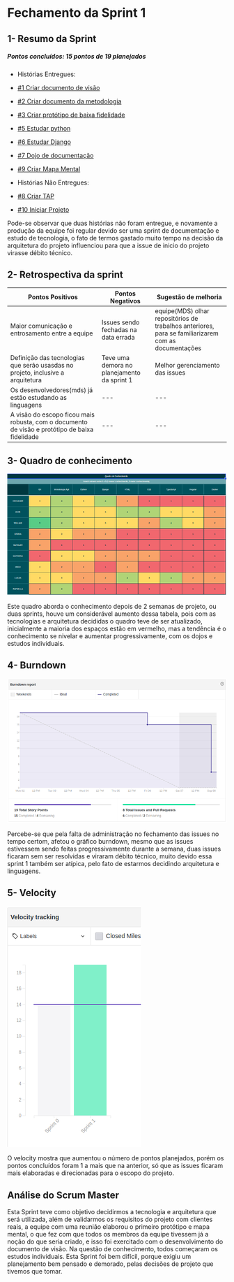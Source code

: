 # Fechamento da Sprint 1

## 1- Resumo da Sprint

##### Pontos concluídos: 15 pontos de 19 planejados

- Histórias Entregues:

- [#1 Criar documento de visão](https://github.com/fga-eps-mds/2019.2-FoodCare/issues/10)

- [#2 Criar documento da metodologia](https://github.com/fga-eps-mds/2019.2-FoodCare/issues/12)

- [#3 Criar protótipo de baixa fidelidade](https://github.com/fga-eps-mds/2019.2-FoodCare/issues/18)

- [#5 Estudar python](https://github.com/fga-eps-mds/2019.2-FoodCare/issues/19)

- [#6 Estudar Django](https://github.com/fga-eps-mds/2019.2-FoodCare/issues/19)

- [#7 Dojo de documentação](https://github.com/fga-eps-mds/2019.2-FoodCare/issues/14)

- [#9 Criar Mapa Mental](https://github.com/fga-eps-mds/2019.2-FoodCare/issues/17)

- Histórias Não Entregues:

- [#8 Criar TAP](https://github.com/fga-eps-mds/2019.2-FoodCare/issues/16)

- [#10 Iniciar Projeto](https://github.com/fga-eps-mds/2019.2-foodcare/issues/15)

Pode-se observar que duas histórias não foram entregue, e novamente a produção da equipe foi regular devido ser uma sprint de documentação e estudo de tecnologia, o fato de termos gastado muito tempo na decisão da arquitetura do projeto influenciou para que a issue de inicio do projeto virasse débito técnico.

## 2- Retrospectiva da sprint
|**Pontos Positivos**|**Pontos Negativos**|**Sugestão de melhoria**|
|---|---|---|
|Maior comunicação e entrosamento entre a equipe|Issues sendo fechadas na data errada|equipe(MDS) olhar repositórios de trabalhos anteriores, para se familiarizarem com as documentações|
|Definição das tecnologias que serão usasdas no projeto, inclusive a arquitetura|Teve uma demora no planejamento da sprint 1|Melhor gerenciamento das issues|
|Os desenvolvedores(mds) já estão estudando as linguagens|---|---|
|A visão do escopo ficou mais robusta, com o documento de visão e protótipo de baixa fidelidade|---|---|

## 3- Quadro de conhecimento
![Quadro de conhecimento](img1/conhecimento_1.png)

Este quadro aborda o conhecimento depois de 2 semanas de projeto, ou duas sprints, houve um considerável aumento dessa tabela, pois com as tecnologias e arquitetura decididas o quadro teve de ser atualizado, inicialmente a maioria dos espaços estão em vermelho, mas a tendência é o conhecimento se nivelar e aumentar progressivamente, com os dojos e estudos individuais.

## 4- Burndown
![Burndown](img1/burndown_1.png)

Percebe-se que pela falta de administração no fechamento das issues no tempo certom, afetou o gráfico burndown, mesmo que as issues estivessem sendo feitas progressivamente durante a semana, duas issues ficaram sem ser resolvidas e viraram débito técnico, muito devido essa sprint 1 também ser atípica, pelo fato de estarmos decidindo arquitetura e linguagens.

## 5- Velocity
![Velocity](img1/velocity_1.png)

O velocity mostra que aumentou o número de pontos planejados, porém os pontos concluídos foram 1 a mais que na anterior, só que as issues ficaram mais elaboradas e direcionadas para o escopo do projeto.

## Análise do Scrum Master

Esta Sprint teve como objetivo decidirmos a tecnologia e arquitetura que será utilizada, além de validarmos os requisitos do projeto com clientes reais, a equipe com uma reunião elaborou o primeiro protótipo e mapa mental, o que fez com que todos os membros da equipe tivessem já a noção do que seria criado, e isso foi exercitado com o desenvolvimento do documento de visão. Na questão de conhecimento, todos começaram os estudos individuais. Esta Sprint foi bem difícil, porque exigiu um planejamento bem pensado e demorado, pelas decisões de projeto que tivemos que tomar.
